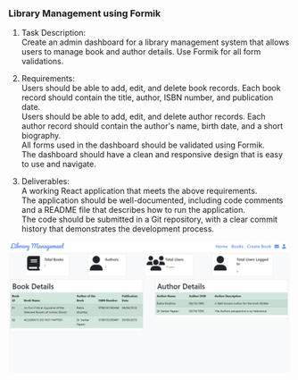 ### Library Management using Formik ###   
1. Task Description:   
Create an admin dashboard for a library management system that allows users to manage book and author details. Use Formik for all form validations.   

2. Requirements:   
Users should be able to add, edit, and delete book records. Each book record should contain the title, author, ISBN number, and publication date.   
Users should be able to add, edit, and delete author records. Each author record should contain the author's name, birth date, and a short biography.   
All forms used in the dashboard should be validated using Formik.   
The dashboard should have a clean and responsive design that is easy to use and navigate.   
3. Deliverables:   
A working React application that meets the above requirements.   
The application should be well-documented, including code comments and a README file that describes how to run the application.   
The code should be submitted in a Git repository, with a clear commit history that demonstrates the development process.      
   

![alt text](<2024-06-04 (1).png>)